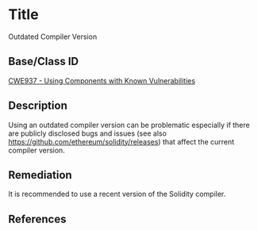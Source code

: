 # Title 
Outdated Compiler Version

## Base/Class ID
[CWE937 - Using Components with Known Vulnerabilities](http://cwe.mitre.org/data/definitions/937.html)

## Description 

Using an outdated compiler version can be problematic especially if there are publicly disclosed bugs and issues (see also https://github.com/ethereum/solidity/releases) that affect the current compiler version.

## Remediation

It is recommended to use a recent version of the Solidity compiler.  

## References 

